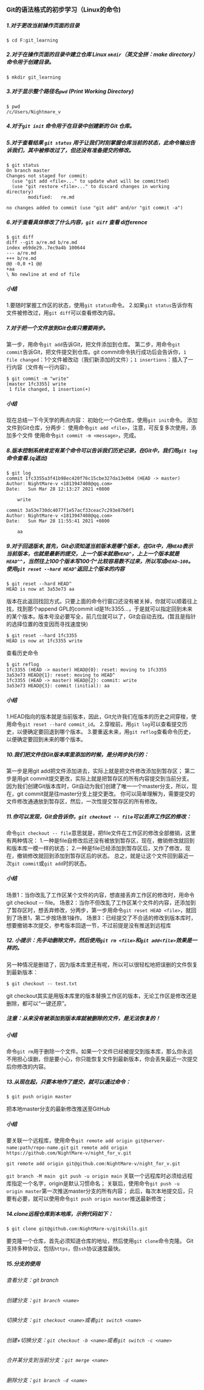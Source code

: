 ### Git的语法格式的初步学习（Linux的命令)



##### 1.对于更改当前操作页面的目录

```linux
$ cd F:git_learning
```



##### 2.对于在操作页面的目录中建立仓库 Linux `mkdir`（英文全拼：make directory）命令用于创建目录。

```linux
$ mkdir git_learning
```



##### 3.对于显示整个路径名`pwd` (Print Working Directory)

```linux
$ pwd
/c/Users/Nightmare_v
```



##### 4.对于`git init` 命令用于在目录中创建新的 Git 仓库。



##### 5.对于查看结果 `git status` 用于让我们时刻掌握仓库当前的状态，此命令输出告诉我们，其中被修改过了，但还没有准备提交的修改。

```linux
$ git status
On branch master
Changes not staged for commit:
  (use "git add <file>..." to update what will be committed)
  (use "git restore <file>..." to discard changes in working directory)
        modified:   re.md

no changes added to commit (use "git add" and/or "git commit -a")

```



##### 6.对于查看具体修改了什么内容，`git diff` 查看 difference

```linux
$ git diff
diff --git a/re.md b/re.md
index e69de29..7ec9a4b 100644
--- a/re.md
+++ b/re.md
@@ -0,0 +1 @@
+aa
\ No newline at end of file

```

##### 小结
1.要随时掌握工作区的状态，使用`git status`命令。
2.如果`git status`告诉你有文件被修改过，用`git diff`可以查看修改内容。




##### 7.对于把一个文件放到Git仓库只需要两步。
第一步，用命令`git add`告诉Git，把文件添加到仓库。
第二步，用命令`git commit`告诉Git，把文件提交到仓库。git commit命令执行成功后会告诉你，`1 file changed`：1个文件被改动（我们新添加的文件）；`1 insertions`：插入了一行内容（文件有一行内容）。
```linux
$ git commit -m "write"
[master 1fc3355] write
 1 file changed, 1 insertion(+)

```
##### 小结
现在总结一下今天学的两点内容：
初始化一个Git仓库，使用`git init`命令。
添加文件到Git仓库，分两步：
使用命令`git add <file>`，注意，可反复多次使用，添加多个文件
使用命令`git commit -m <message>`，完成。



##### 8.版本控制系统肯定有某个命令可以告诉我们历史记录，在Git中，我们用`git log`命令查看.(q退出)
```linux
$ git log
commit 1fc3355a3f41b98ec420f76c15cbe327da13e0b4 (HEAD -> master)
Author: NightMare-v <1813947408@qq.com>
Date:   Sun Mar 28 12:13:27 2021 +0800

    write

commit 3a53e730dc4077f1e57acf33ceac7c293e87b0f1
Author: NightMare-v <1813947408@qq.com>
Date:   Sun Mar 28 11:55:41 2021 +0800

    aa

```


##### 9.对于回退版本,首先，Git必须知道当前版本是哪个版本，在Git中，用`HEAD`表示当前版本，也就是最新的提交，上一个版本就是`HEAD^`，上上一个版本就是`HEAD^^`，当然往上100个版本写100个^比较容易数不过来，所以写成`HEAD~100`。使用`git reset --hard HEAD^`返回上个版本的内容

```linux
$ git reset --hard HEAD^
HEAD is now at 3a53e73 aa

```
版本在此返回找回方式。只要上面的命令行窗口还没有被关掉，你就可以顺着往上找，找到那个append GPL的commit id是1fc3355...，于是就可以指定回到未来的某个版本。版本号没必要写全，前几位就可以了，Git会自动去找。(暂且是指针的选择位置的改变因而寻找速度快)
```linux
$ git reset --hard 1fc3355
HEAD is now at 1fc3355 write
```
查看历史命令
```linux
$ git reflog
1fc3355 (HEAD -> master) HEAD@{0}: reset: moving to 1fc3355
3a53e73 HEAD@{1}: reset: moving to HEAD^
1fc3355 (HEAD -> master) HEAD@{2}: commit: write
3a53e73 HEAD@{3}: commit (initial): aa
```
##### 小结
1.HEAD指向的版本就是当前版本，因此，Git允许我们在版本的历史之间穿梭，使用命令`git reset --hard commit_id`。
2.穿梭前，用`git log`可以查看提交历史，以便确定要回退到哪个版本。
3.要重返未来，用`git reflog`查看命令历史，以便确定要回到未来的哪个版本。



##### 10.我们把文件往Git版本库里添加的时候，是分两步执行的：
第一步是用git add把文件添加进去，实际上就是把文件修改添加到暂存区；
第二步是用git commit提交更改，实际上就是把暂存区的所有内容提交到当前分支。
因为我们创建Git版本库时，Git自动为我们创建了唯一一个master分支，所以，现在，git commit就是往master分支上提交更改。
你可以简单理解为，需要提交的文件修改通通放到暂存区，然后，一次性提交暂存区的所有修改。



##### 11.你可以发现，Git会告诉你，`git checkout -- file`可以丢弃工作区的修改：
命令`git checkout -- file`意思就是，把file文件在工作区的修改全部撤销，这里有两种情况：
1.一种是file自修改后还没有被放到暂存区，现在，撤销修改就回到和版本库一模一样的状态；
2.一种是file已经添加到暂存区后，又作了修改，现在，撤销修改就回到添加到暂存区后的状态。
总之，就是让这个文件回到最近一次`git commit`或`git add`时的状态。

##### 小结
场景1：当你改乱了工作区某个文件的内容，想直接丢弃工作区的修改时，用命令git checkout -- file。
场景2：当你不但改乱了工作区某个文件的内容，还添加到了暂存区时，想丢弃修改，分两步，第一步用命令`git reset HEAD <file>`，就回到了场景1，第二步按场景1操作。
场景3：已经提交了不合适的修改到版本库时，想要撤销本次提交，参考版本回退一节，不过前提是没有推送到远程库



##### 12. 小提示：先手动删除文件，然后使用`git rm <file>`和`git add<file>`效果是一样的。
另一种情况是删错了，因为版本库里还有呢，所以可以很轻松地把误删的文件恢复到最新版本：

`$ git checkout -- test.txt`

git checkout其实是用版本库里的版本替换工作区的版本，无论工作区是修改还是删除，都可以“一键还原”。

##### 注意：从来没有被添加到版本库就被删除的文件，是无法恢复的！
##### 小结
命令`git rm`用于删除一个文件。如果一个文件已经被提交到版本库，那么你永远不用担心误删，但是要小心，你只能恢复文件到最新版本，你会丢失最近一次提交后你修改的内容。

##### 13.从现在起，只要本地作了提交，就可以通过命令：
`$ git push origin master`

把本地master分支的最新修改推送至GitHub

##### 小结
要关联一个远程库，使用命令`git remote add origin git@server-name:path/repo-name.git`
`git remote add origin https://github.com/NightMare-v/night_for_v.git`

`git remote add origin git@github.com:NightMare-v/night_for_v.git`

`git branch -M main `
`git push -u origin main`
关联一个远程库时必须给远程库指定一个名字，origin是默认习惯命名；
关联后，使用命令`git push -u origin master`第一次推送master分支的所有内容；
此后，每次本地提交后，只要有必要，就可以使用命令`git push origin master`推送最新修改；



##### 14.clone远程仓库到本地库，示例代码如下：
`$ git clone git@github.com:NightMare-v/gitskills.git`

要克隆一个仓库，首先必须知道仓库的地址，然后使用`git clone`命令克隆。
Git支持多种协议，包括`https`，但`ssh`协议速度最快。



##### 15.分支的使用
###### 查看分支：git branch
###### 创建分支：`git branch <name>`
###### 切换分支：`git checkout <name>`或者`git switch <name>`
###### 创建+切换分支：`git checkout -b <name>`或者`git switch -c <name>`
###### 合并某分支到当前分支：`git merge <name>`
###### 删除分支：`git branch -d <name>`